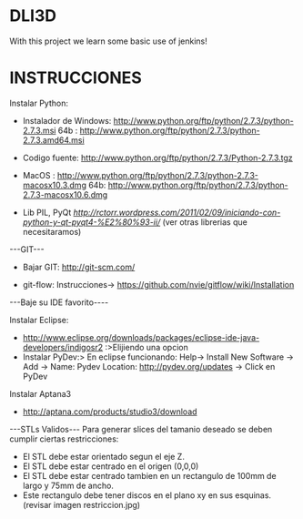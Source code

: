 DLI3D
==================

With this project we learn some basic use of jenkins!


INSTRUCCIONES
==================
Instalar Python:
- Instalador de Windows: http://www.python.org/ftp/python/2.7.3/python-2.7.3.msi
                64b    : http://www.python.org/ftp/python/2.7.3/python-2.7.3.amd64.msi
- Codigo fuente: http://www.python.org/ftp/python/2.7.3/Python-2.7.3.tgz
- MacOS : http://www.python.org/ftp/python/2.7.3/python-2.7.3-macosx10.3.dmg
     64b: http://www.python.org/ftp/python/2.7.3/python-2.7.3-macosx10.6.dmg

- Lib PIL, PyQt *http://rctorr.wordpress.com/2011/02/09/iniciando-con-python-y-qt-pyqt4-%E2%80%93-ii/* (ver otras librerias que necesitaramos)


---GIT---
- Bajar GIT: http://git-scm.com/

- git-flow: Instrucciones-> https://github.com/nvie/gitflow/wiki/Installation


---Baje su IDE favorito----

Instalar Eclipse:
- http://www.eclipse.org/downloads/packages/eclipse-ide-java-developers/indigosr2 :>Elijiendo una opcion
- Instalar PyDev:> En eclipse funcionando: Help-> Install New Software -> Add -> Name: Pydev Location: http://pydev.org/updates -> Click en PyDev


Instalar Aptana3 
- http://aptana.com/products/studio3/download

---STLs Validos---
Para generar slices del tamanio deseado se deben cumplir ciertas restricciones:
- El STL debe estar orientado segun el eje Z.
- El STL debe estar centrado en el origen (0,0,0)
- El STL debe estar centrado tambien en un rectangulo de 100mm de largo y 75mm de ancho.
- Este rectangulo debe tener discos en el plano xy en sus esquinas. (revisar imagen restriccion.jpg)